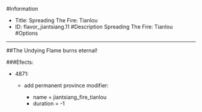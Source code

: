 #Information
 - Title: Spreading The Fire: Tianlou
 - ID: flavor_jiantsiang.11
#Description
Spreading The Fire: Tianlou
#Options

___
##The Undying Flame burns eternal!

###Efects:<ul><li>4871:</li><ul><li>add permanent province modifier:</li><ul><li>name = jiantsiang_fire_tianlou</li><li>duration = -1</li></ul></ul></ul>
